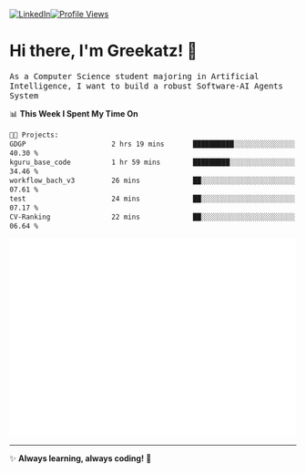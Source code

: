 [![LinkedIn](https://img.shields.io/badge/LinkedIn-0077B5?style=flat&logo=linkedin&logoColor=white)](https://www.linkedin.com/in/hungarbeit1912/)[![Profile Views](https://komarev.com/ghpvc/?username=Greekatz&color=blue&style=flat-square)](https://github.com/Greekatz)  


# Hi there, I'm Greekatz! 👋

<samp>As a Computer Science student majoring in Artificial Intelligence, I want to build a robust Software-AI Agents System<samp>


<!--START_SECTION:waka-->
📊 **This Week I Spent My Time On** 

```text
🐱‍💻 Projects: 
GDGP                     2 hrs 19 mins       ██████████░░░░░░░░░░░░░░░   40.30 % 
kguru_base_code          1 hr 59 mins        █████████░░░░░░░░░░░░░░░░   34.46 % 
workflow_bach_v3         26 mins             ██░░░░░░░░░░░░░░░░░░░░░░░   07.61 % 
test                     24 mins             ██░░░░░░░░░░░░░░░░░░░░░░░   07.17 % 
CV-Ranking               22 mins             ██░░░░░░░░░░░░░░░░░░░░░░░   06.64 % 
```


<!--END_SECTION:waka-->

![Full-year Contribution Calendar](https://github.com/Greekatz/Greekatz/blob/main/metrics.plugin.isocalendar.fullyear.svg)

---
✨ **Always learning, always coding!** 🚀
